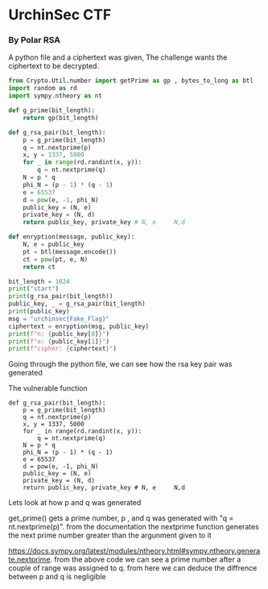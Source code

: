 # UrchinSec CTF

### By Polar RSA 

A python file and a ciphertext was given, The challenge wants the ciphertext to be decrypted.

```python
from Crypto.Util.number import getPrime as gp , bytes_to_long as btl
import random as rd
import sympy.ntheory as nt

def g_prime(bit_length):
    return gp(bit_length)

def g_rsa_pair(bit_length):
    p = g_prime(bit_length)
    q = nt.nextprime(p)
    x, y = 1337, 5000
    for _ in range(rd.randint(x, y)):
        q = nt.nextprime(q)
    N = p * q
    phi_N = (p - 1) * (q - 1)
    e = 65537
    d = pow(e, -1, phi_N)  
    public_key = (N, e)
    private_key = (N, d)
    return public_key, private_key # N, e     N,d

def enryption(message, public_key):
    N, e = public_key
    pt = btl(message.encode())
    ct = pow(pt, e, N)
    return ct

bit_length = 1024
print("start")
print(g_rsa_pair(bit_length))
public_key, _ = g_rsa_pair(bit_length)
print(public_key)
msg = "urchinsec{Fake_Flag}"
ciphertext = enryption(msg, public_key)
print(f"n: {public_key[0]}")
print(f"e: {public_key[1]}")
print(f"cipher: {ciphertext}")
```


Going through the python file, we can see how the rsa key pair was generated 

The vulnerable function

```
def g_rsa_pair(bit_length):
    p = g_prime(bit_length)
    q = nt.nextprime(p)
    x, y = 1337, 5000
    for _ in range(rd.randint(x, y)):
        q = nt.nextprime(q)
    N = p * q
    phi_N = (p - 1) * (q - 1)
    e = 65537
    d = pow(e, -1, phi_N)  
    public_key = (N, e)
    private_key = (N, d)
    return public_key, private_key # N, e     N,d

```

Lets look at how p and q was generated 

get_prime() gets a prime number, p , and q was generated with "q = nt.nextprime(p)".  from the documentation the nextprime function generates the next prime number greater than the argunment given to it 

https://docs.sympy.org/latest/modules/ntheory.html#sympy.ntheory.generate.nextprime. from the above code we can see a prime number after a couple of range was assigned to q. from here we can deduce the diffrence between p and q is negligible 

